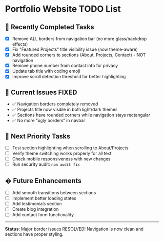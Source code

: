 # Portfolio Website TODO List

## 🚀 Recently Completed Tasks
- [x] Remove ALL borders from navigation bar (no more glass/backdrop effects)
- [x] Fix "Featured Projects" title visibility issue (now theme-aware)
- [x] Add rounded corners to sections (About, Projects, Contact) - NOT navigation
- [x] Remove phone number from contact info for privacy
- [x] Update tab title with coding emoji
- [x] Improve scroll detection threshold for better highlighting

## 🔧 Current Issues FIXED
- ✅ Navigation borders completely removed
- ✅ Projects title now visible in both light/dark themes
- ✅ Sections have rounded corners while navigation stays rectangular
- ✅ No more "ugly borders" in navbar

## 🎯 Next Priority Tasks
- [ ] Test section highlighting when scrolling to About/Projects
- [ ] Verify theme switching works properly for all text
- [ ] Check mobile responsiveness with new changes
- [ ] Run security audit: `npm audit fix`

## � Future Enhancements
- [ ] Add smooth transitions between sections
- [ ] Implement better loading states
- [ ] Add testimonials section
- [ ] Create blog integration
- [ ] Add contact form functionality

---
**Status**: Major border issues RESOLVED! Navigation is now clean and sections have proper styling.